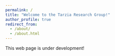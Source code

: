 ```yaml
---
permalink: /
title: "Welcome to the Tarzia Research Group!"
author_profile: true
redirect_from: 
  - /about/
  - /about.html
---
```


This web page is under development!
